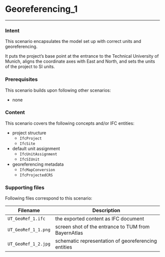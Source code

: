
# Georeferencing_1
---

### Intent

This scenario encapsulates the model set up with correct units and georeferencing. 

It puts the project’s base point at the entrance to the Technical University of Munich,
 aligns the coordinate axes with East and North,
 and sets the units of the project to SI units. 

### Prerequisites

This scenario builds upon following other scenarios:
- none

### Content

This scenario covers the following concepts and/or IFC entities:
- project structure
  - `IfcProject`
  - `IfcSite`
- default unit assignment
  - `IfcUnitAssignment`
  - `IfcSIUnit`
- georeferencing metadata
  - `IfcMapConversion`
  - `IfcProjectedCRS`

### Supporting files

Following files correspond to this scenario:

| Filename                          | Description                               |
|-----------------------------------|-------------------------------------------|
| `UT_GeoRef_1.ifc`                 | the exported content as IFC document      |
| `UT_GeoRef_1_1.png`               | screen shot of the entrance to TUM from BayernAtlas |
| `UT_GeoRef_1_2.jpg`               | schematic representation of georeferencing entities |
